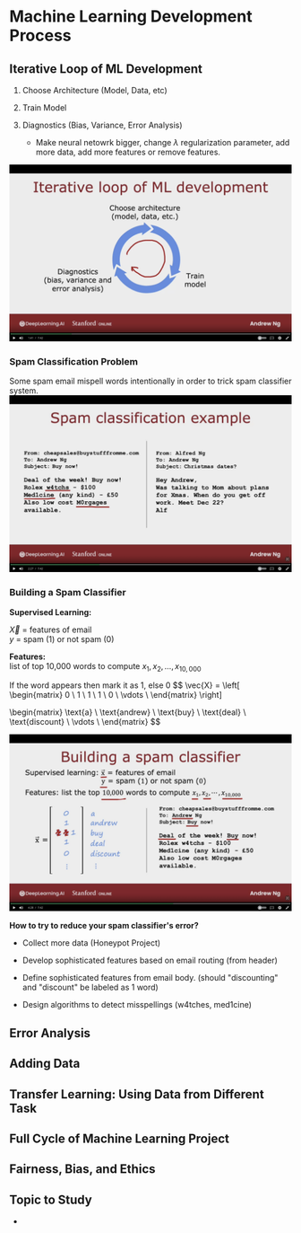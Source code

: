 # Machine Learning Development Process


## Iterative Loop of ML Development

1. Choose Architecture (Model, Data, etc)

2. Train Model

3. Diagnostics (Bias, Variance, Error Analysis)
   - Make neural netowrk bigger, change $\lambda$ regularization parameter, add more data, add more features or remove features.

![image of iterative loop of machine learning](images/Iterative-Loop-of-ML.png)


### Spam Classification Problem

Some spam email mispell words intentionally in order to trick spam classifier system.
![image of spam classification example](images/Spam-Classification-Example.png)


### Building a Spam Classifier

**Supervised Learning:**  

$\vec{X}$ = features of email  
$y$ = spam (1) or not spam (0)


**Features:**  
list of top 10,000 words to compute $x_{1}, x_{2}, \dotso ,x_{10,000}$


If the word appears then mark it as 1, else 0
$$
\vec{X} = \left[
\begin{matrix}
    0 \\
    1 \\
    1 \\
    1 \\
    0 \\
    \vdots \\
\end{matrix}
\right]


\begin{matrix}
    \text{a} \\
    \text{andrew} \\
    \text{buy} \\
    \text{deal} \\
    \text{discount} \\
    \vdots \\
\end{matrix}
$$

![image of spam classfier](images/Spam-Classifier.png)


**How to try to reduce your spam classifier's error?**

- Collect more data (Honeypot Project)

- Develop sophisticated features based on email routing (from header)

- Define sophisticated features from email body. (should "discounting" and "discount" be labeled as 1 word)

- Design algorithms to detect misspellings (w4tches, med1cine)


## Error Analysis 



## Adding Data



## Transfer Learning: Using Data from Different Task




## Full Cycle of Machine Learning Project




## Fairness, Bias, and Ethics



## Topic to Study

-



